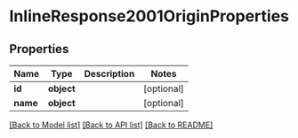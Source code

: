 # InlineResponse2001OriginProperties

## Properties
Name | Type | Description | Notes
------------ | ------------- | ------------- | -------------
**id** | **object** |  | [optional] 
**name** | **object** |  | [optional] 

[[Back to Model list]](../README.md#documentation-for-models) [[Back to API list]](../README.md#documentation-for-api-endpoints) [[Back to README]](../README.md)

